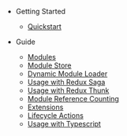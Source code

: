 -   Getting Started

    -   [Quickstart](GettingStarted.md)

-   Guide
    -   [Modules](reference/Modules.md)
    -   [Module Store](reference/ModuleStore.md)
    -   [Dynamic Module Loader](reference/DynamicModuleLoader.md)
    -   [Usage with Redux Saga](reference/ReduxSaga.md)
    -   [Usage with Redux Thunk](reference/ReduxThunk.md)
    -   [Module Reference Counting](reference/ModuleCounting.md)
    -   [Extensions](reference/Extensions.md)
    -   [Lifecycle Actions](reference/LifecycleActions.md)
    -   [Usage with Typescript](reference/Typescript.md)
